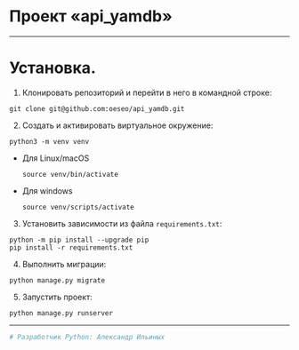 # Проект «api_yamdb»
___
# Установка.
1. Клонировать репозиторий и перейти в него в командной строке:
```
git clone git@github.com:oeseo/api_yamdb.git
```

2. Cоздать и активировать виртуальное окружение:
```
python3 -m venv venv
```
* Для Linux/macOS
    ```
    source venv/bin/activate
    ```
* Для windows
    ```
    source venv/scripts/activate
    ```
3. Установить зависимости из файла `requirements.txt`:
```
python -m pip install --upgrade pip
pip install -r requirements.txt
```
4. Выполнить миграции:
```
python manage.py migrate
```
5. Запустить проект:
```
python manage.py runserver
```
___

```python
# Разработчик Python: Александр Ильиных
```
